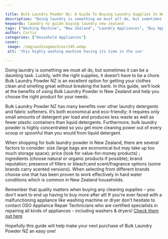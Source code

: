 ```yaml
---

title: Bulk Laundry Powder Nz: A Guide To Buying Laundry Supplies In New Zealand
description: "Doing laundry is something we must all do, but sometimes it can be a daunting task. Luckily, with the right supplies, it doesn’t h...continue on"
keywords: laundry nz guide buying laundry new zealand
tags: ["Washing Machine", "New Zealand", "Laundry Appliances", "Buy Appliance", "Appliance Guide"]
author: Curtis
categories: ["Household Appliances"]
cover: 
 image: /img/washingmachine/245.webp
 alt: 'this highly washing machine having its time in the sun'

---
```


Doing laundry is something we must all do, but sometimes it can be a daunting task. Luckily, with the right supplies, it doesn’t have to be a chore. Bulk Laundry Powder NZ is an excellent option for getting your clothes clean and smelling great without breaking the bank. In this guide, we’ll look at the benefits of using Bulk Laundry Powder in New Zealand and help you choose the right product for your needs.

Bulk Laundry Powder NZ has many benefits over other laundry detergents and fabric softeners. It’s both economical and eco-friendly; it requires only small amounts of detergent per load and produces less waste as well as fewer plastic containers than liquid detergents. Furthermore, bulk laundry powder is highly concentrated so you get more cleaning power out of every scoop or spoonful than you would from liquid detergent. 

When shopping for bulk laundry powder in New Zealand, there are several factors to consider: size (large bags are economical but may take up too much storage space); price (look for value-for-money products) ; ingredients (choose natural or organic products if possible); brand reputation; presence of fillers or bleach;and scent/fragrance options (some brands carry scented versions). When selecting from different brands choose one that has been proven to work effectively in hard water conditions which is common in New Zealand households. 

Remember that quality matters when buying any cleaning supplies – you don't want to end up having to buy more after all! If you're ever faced with a malfunctioning appliance like washing machine or dryer don't hesitate to contact OSO Appliance Repair Technicians who are certified specialists in repairing all kinds of appliances - including washers & dryers! [Check them out here](https://www.osoappliance.com/pages/appliance-repair-technicians/) 

 Hopefully this guide will help make your next purchase of Bulk Laundry Powder NZ an easy one!

